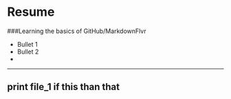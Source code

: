# Resume
###Learning the basics of GitHub/MarkdownFlvr

* Bullet 1
* Bullet 2
* 
---
print file_1
if this than that
---
